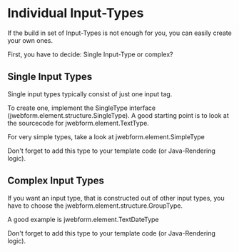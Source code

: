 # Individual Input-Types

If the build in set of Input-Types is not enough for you, you can
easily create your own ones.

First, you have to decide: Single Input-Type or complex?

## Single Input Types

Single input types typically consist of just one input tag. 

To create one, implement the SingleType interface (jwebform.element.structure.SingleType). A good starting point 
is to look at the sourcecode for jwebform.element.TextType.

For very simple types, take a look at jwebform.element.SimpleType

Don't forget to add this type to your template code (or Java-Rendering logic).

## Complex Input Types

If you want an input type, that is constructed out of other input types, 
you have to choose the jwebform.element.structure.GroupType.

A good example is jwebform.element.TextDateType

Don't forget to add this type to your template code (or Java-Rendering logic).  
